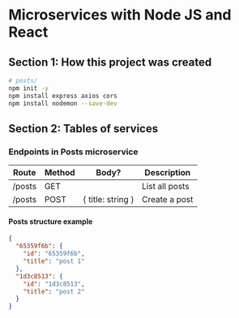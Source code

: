 # Microservices with Node JS and React

## Section 1: How this project was created

```bash
# posts/
npm init -y
npm install express axios cors
npm install nodemon --save-dev

```

## Section 2: Tables of services

### Endpoints in Posts microservice

| Route  | Method | Body?             | Description    |
| ------ | ------ | ----------------- | -------------- |
| /posts | GET    |                   | List all posts |
| /posts | POST   | { title: string } | Create a post  |

#### Posts structure example

```json
{
  "65359f6b": {
    "id": "65359f6b",
    "title": "post 1"
  },
  "1d3c8513": {
    "id": "1d3c8513",
    "title": "post 2"
  }
}
```
